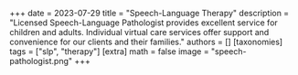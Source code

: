 +++
date = 2023-07-29
title = "Speech-Language Therapy"
description = "Licensed Speech-Language Pathologist provides excellent service for children and adults. Individual virtual care services offer support and convenience for our clients and their families."
authors = []
[taxonomies]
tags = ["slp", "therapy"]
[extra]
math = false
image = "speech-pathologist.png"
+++

<!--
The internal rate of return (IRR) is a potent financial measure used in financial analysis, accounting, and portfolio management to gauge the profitability of investments.
It's like the heartbeat of an investment - an indicator of health, the higher it is, the better the investment.
This powerful tool can help investors compare different investment options, assisting in making informed decisions about where to allocate their capital.
Especially when cash flows are irregular, as often is the case in real-world scenarios, IRR becomes invaluable.
This article will first explain the concept and calculations behind IRR and then demonstrate how to implement an IRR algorithm in Rust.

## IRR vs. XIRR terminology

The IRR is the rate of return that makes the net present value (NPV) of all cash flows (both positive and negative) from a particular investment equal to zero.
It's sometimes used for cash flows at regular, usually annual, intervals.
I will not make this assumption in this article.
While Microsoft uses the name XIRR for its Excel function, I will use the term IRR throughout this article, even though the cash flows do not occur at regular intervals.

## Example data and validation

A crucial part of implementing a financial algorithm like IRR is validation -- that is, making sure that your algorithm is producing correct and expected results.
One effective way to validate your implementation is by comparing its outputs to those of [Microsoft Excel's XIRR function](https://support.microsoft.com/en-gb/office/xirr-function-de1242ec-6477-445b-b11b-a303ad9adc9d).
I will use the data from the Excel example.
Using Excel's XIRR function to compute the internal rate of return for this specific data set yields a result of $37.34\\%$.

| $\textbf{i}$ | ISO Date $\textbf{d}$ | Years since first cash flow $\textbf{y}$ | Payment $\textbf{p}$ |
|-------------:|-----------------------|-----------------------------------------:|---------------------:|
|            1 | 2008-01-01            |                                   0.0000 |              -10,000 |
|            2 | 2008-03-01            |                                   0.1644 |                2,750 |
|            3 | 2008-10-30            |                                   0.8301 |                4,250 |
|            4 | 2009-02-15            |                                   1.1260 |                3,250 |
|            5 | 2009-04-01            |                                   1.2493 |                2,750 |


## How IRR works

The IRR is calculated by finding the rate of return that would make the net present value (NPV) of an investment equal to zero.
The NPV is the sum of the present values of all future cash flows from an investment.
The derivative of the NPV is used to find the IRR.
The derivative of the NPV is the rate of change of the NPV with respect to the interest rate.

The IRR algorithm is an instance of the [Newton-Raphson method](https://en.wikipedia.org/wiki/Newton%27s_method),
which is a root-finding algorithm that produces successively better approximations to the roots (or zeroes) of a real-valued function.
To calculate the IRR, you need an array with pairs of data: one is the date of a cash flow, and the other is its payment amount.
You also need an initial guess for the IRR rate, which is often set as $10\\%$ or $0.1$.

Here's the general process of the algorithm:

1. **Compute the net present value (NPV)**: The NPV is calculated by summing the present values of the individual cash flows.
1. **Compute the derivative of the NPV**: The derivative of the NPV with respect to the rate is created by differentiating the NPV formula and summing these values.
1. **Update the guess**: The next guess for the rate is calculated by subtracting the ratio of the NPV to its derivative from the current guess.
1. **Iterate until convergence**: These steps are repeated until the change in guesses is below a certain tolerance, or until a maximum number of iterations is reached.
   At this point, the guess for the rate is considered to be the IRR.


## Compute the net present value (NPV)

Here, $y_i$ represents the number of years that have passed since the first cash flow,
calculated as the difference in days between the date of the $i$-th cash flow $d_i$ and the date of the first cash flow $d_1$,
divided by 365 (days in one year).
I have pre-calculated it in the table above:

$$y_i = \frac{d_i - d_1}{365}$$

The NPV is the sum of all payments, where the correct interest rate $irr$ is applied.
Its value is 0 after all transaction have been concluded:

$$\mathit{NPV} = \sum_{i = 1}^{m} \frac{p_i}{(1 + irr)^{y_i}}$$

When you [plot](https://www.wolframalpha.com/input?i=plot+-10000*%281%2F%281+%2B+x%29%5E%280.0000%29%29+%2B+2750*%281%2F%281+%2B+x%29%5E%280.1644%29%29+%2B+4250*%281%2F%281+%2B+x%29%5E%280.8301%29%29+%2B+3250*%281%2F%281+%2B+x%29%5E%281.1260%29%29+%2B+2750*%281%2F%281+%2B+x%29%5E%281.2493%29%29+from+x%3D-0.1+to+0.9) the NPV function as a function of $irr$,
you are essentially varying the interest rate and observing how it affects the NPV.
Here's what you see on the graph below, which plots the NPV as a function of the rate with the values from the table above:

- **X-axis**: The x-axis represents the interest rate $irr$.
  It typically ranges from $0\\%$ to a reasonable upper limit, depending on the context of your problem.
- **Y-axis**: The y-axis represents the net present value NPV.
  It's the cumulative sum of the discounted cash flows according to the given formula.
- **Shape of the curve**: The curve of the NPV function will generally be downward-sloping.
  This is because as you increase the interest rate $irr$, the present value of future cash flows decreases.
  Higher interest rates mean that future cash flows are being discounted more heavily, which reduces their present value.
- **Break-even point**: There will be a point on the graph where the NPV curve intersects the x-axis.
  It's where our $irr$ satisfies the condition $\mathit{NPV} = 0$.
  For our data, it is somewhere between $0.35$ and $0.40$, or $35\\%$ and $40\\%$.

![Plot of the NPV as a function of the rate with the values from the table](irr-npv-function.png)

The above formula is a sum of function terms.
Applying the [superposition principle](https://en.wikipedia.org/wiki/Superposition_principle),
we can split the sum into individual function terms, which look all the same.
For each cash flow, we have a function term, which is the present value of the cash flow.
The important part is that we can apply this principle to the NPV function **and** the derivative of the NPV function.

With $irr$ written as $x$, each function term looks like this, where $p_i$ and $y_i$ are just constants.
$f_i(x)$ represents the NPV for a single cash flow, the $i$-th one:

$$f_i(x) = \frac{p_i}{(1 + x)^{y_i}}$$

The amount $p_i$ is discounted in the NPV calculation to reflect the time value of money. Here's an explanation for why that's done:

- **Time value of money**: Money available today is worth more than the same amount in the future because of its potential earning capacity.
  This core principle of finance holds that, provided money can earn interest, any amount of money is worth more the sooner it is received.
- **Discounting future cash flows**: In the context of the internal rate of return (IRR) and net present value (NPV), this principle is applied to future cash flows.
  The $p_i$ represents a payment (cash flow) at some future date. To compare this future value to present values,
  it needs to be discounted back to its value in today's terms.
- **The discount factor**: The expression $\frac{1}{(1 + x)^{y_i}}$ serves as a discount factor, where $x$ is the internal rate of return, and $y_i$ is the number of years that have passed since the first cash flow.
  This factor is derived from the formula for compounding interest in reverse (discounting rather than compounding).
- **Sum of discounted payments**: The NPV is the sum of these discounted payments. By discounting each future cash flow back to its present value,
  the NPV provides a consistent basis for comparing the value of cash flows across different time periods.
- **Understanding the equation**: The equation $f_i(x) = \frac{p_i}{(1 + x)^{y_i}}$ represents the present value of the $i$-th cash flow.
  It shows how each cash flow is discounted back to present value terms using the discount factor.

Discounting the $p_i$ in the NPV calculation allows for a proper comparison of cash flows across different time periods,
taking into account the time value of money and the specific internal rate of return (IRR) required from the investment.
It ensures that future cash flows are appropriately weighed against the potential earning capacity of money in the present.

### But what happens if ...

The expression $(1 + x)^{y_i}$ can become a problem if $x < -1$ (less than $-100\\%$), because raising a negative number to a non-integer power will result in a complex number.
Within the realm of real numbers, this operation is undefined.
For example, consider a case where $x = -1.1$ and $y_i$ is a floating point number like $0.4$.
Then, $(1 + x)$ will be negative, and raising it to the $y_i$ power [produces a complex value](https://www.wolframalpha.com/input?i=%281+-+1.1%29%5E%280.4%29):
${(1 - 1.1)}^{0.4} \approx 0.12 + 0.38 i$

In the context of finance and the calculation of IRR, it doesn't make sense to have complex numbers as they don't have a practical interpretation in terms of cash flows or discount rates.
Therefore, you would typically ensure that the rate $x$ stays within the range where the calculation remains within the realm of real numbers.
If you're working with cash flows and discount rates, you may want to either avoid or handle situations where $x < -1$ by constraining the value of $x$ within a reasonable range or taking some other specific action if $x$ falls outside that range.

In practice, it's rare that you would come across this scenario.
-->
